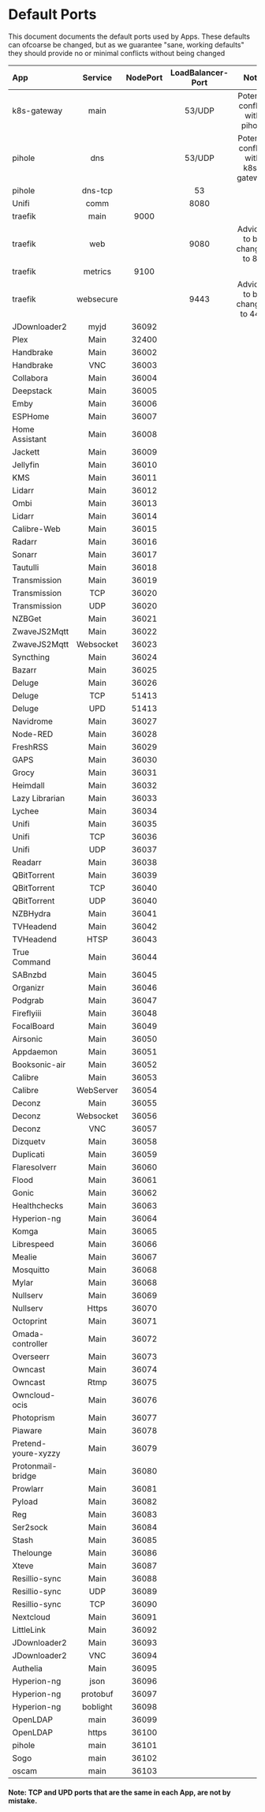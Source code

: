 # Default Ports

This document documents the default ports used by Apps.
These defaults can ofcoarse be changed, but as we guarantee "sane, working defaults" they should provide no or minimal conflicts without being changed


| App                 |  Service  | NodePort | LoadBalancer-Port |  Note                                |
| :------------------ | :-------: | :------: | :---------------: | :----------------------------------: |
| k8s-gateway         |  main     |          |   53/UDP          |   Potenial conflict with pihole      |
| pihole              |  dns      |          |   53/UDP          | Potenial conflict with k8s-gateway   |
| pihole              |  dns-tcp  |          |   53              |                                      |
| Unifi               |   comm    |          |   8080            |                                      |
| traefik             |   main    |   9000   |                   |                                      |
| traefik             |   web     |          |       9080        |  Adviced to be changed to 80         |
| traefik             | metrics   |   9100   |                   |                                      |
| traefik             | websecure |          |       9443        |  Adviced to be changed to 443        |
| JDownloader2        |   myjd    |  36092   |                   |                                      |
| Plex                |   Main    |  32400   |                   |                                      |
| Handbrake           |   Main    |  36002   |                   |                                      |
| Handbrake           |    VNC    |  36003   |                   |                                      |
| Collabora           |   Main    |  36004   |                   |                                      |
| Deepstack           |   Main    |  36005   |                   |                                      |
| Emby                |   Main    |  36006   |                   |                                      |
| ESPHome             |   Main    |  36007   |                   |                                      |
| Home Assistant      |   Main    |  36008   |                   |                                      |
| Jackett             |   Main    |  36009   |                   |                                      |
| Jellyfin            |   Main    |  36010   |                   |                                      |
| KMS                 |   Main    |  36011   |                   |                                      |
| Lidarr              |   Main    |  36012   |                   |                                      |
| Ombi                |   Main    |  36013   |                   |                                      |
| Lidarr              |   Main    |  36014   |                   |                                      |
| Calibre-Web         |   Main    |  36015   |                   |                                      |
| Radarr              |   Main    |  36016   |                   |                                      |
| Sonarr              |   Main    |  36017   |                   |                                      |
| Tautulli            |   Main    |  36018   |                   |                                      |
| Transmission        |   Main    |  36019   |                   |                                      |
| Transmission        |    TCP    |  36020   |                   |                                      |
| Transmission        |    UDP    |  36020   |                   |                                      |
| NZBGet              |   Main    |  36021   |                   |                                      |
| ZwaveJS2Mqtt        |   Main    |  36022   |                   |                                      |
| ZwaveJS2Mqtt        | Websocket |  36023   |                   |                                      |
| Syncthing           |   Main    |  36024   |                   |                                      |
| Bazarr              |   Main    |  36025   |                   |                                      |
| Deluge              |   Main    |  36026   |                   |                                      |
| Deluge              |    TCP    |  51413   |                   |                                      |
| Deluge              |    UPD    |  51413   |                   |                                      |
| Navidrome           |   Main    |  36027   |                   |                                      |
| Node-RED            |   Main    |  36028   |                   |                                      |
| FreshRSS            |   Main    |  36029   |                   |                                      |
| GAPS                |   Main    |  36030   |                   |                                      |
| Grocy               |   Main    |  36031   |                   |                                      |
| Heimdall            |   Main    |  36032   |                   |                                      |
| Lazy Librarian      |   Main    |  36033   |                   |                                      |
| Lychee              |   Main    |  36034   |                   |                                      |
| Unifi               |   Main    |  36035   |                   |                                      |
| Unifi               |    TCP    |  36036   |                   |                                      |
| Unifi               |    UDP    |  36037   |                   |                                      |
| Readarr             |   Main    |  36038   |                   |                                      |
| QBitTorrent         |   Main    |  36039   |                   |                                      |
| QBitTorrent         |    TCP    |  36040   |                   |                                      |
| QBitTorrent         |    UDP    |  36040   |                   |                                      |
| NZBHydra            |   Main    |  36041   |                   |                                      |
| TVHeadend           |   Main    |  36042   |                   |                                      |
| TVHeadend           |   HTSP    |  36043   |                   |                                      |
| True Command        |   Main    |  36044   |                   |                                      |
| SABnzbd             |   Main    |  36045   |                   |                                      |
| Organizr            |   Main    |  36046   |                   |                                      |
| Podgrab             |   Main    |  36047   |                   |                                      |
| Fireflyiii          |   Main    |  36048   |                   |                                      |
| FocalBoard          |   Main    |  36049   |                   |                                      |
| Airsonic            |   Main    |  36050   |                   |                                      |
| Appdaemon           |   Main    |  36051   |                   |                                      |
| Booksonic-air       |   Main    |  36052   |                   |                                      |
| Calibre             |   Main    |  36053   |                   |                                      |
| Calibre             | WebServer |  36054   |                   |                                      |
| Deconz              |   Main    |  36055   |                   |                                      |
| Deconz              | Websocket |  36056   |                   |                                      |
| Deconz              |    VNC    |  36057   |                   |                                      |
| Dizquetv            |   Main    |  36058   |                   |                                      |
| Duplicati           |   Main    |  36059   |                   |                                      |
| Flaresolverr        |   Main    |  36060   |                   |                                      |
| Flood               |   Main    |  36061   |                   |                                      |
| Gonic               |   Main    |  36062   |                   |                                      |
| Healthchecks        |   Main    |  36063   |                   |                                      |
| Hyperion-ng         |   Main    |  36064   |                   |                                      |
| Komga               |   Main    |  36065   |                   |                                      |
| Librespeed          |   Main    |  36066   |                   |                                      |
| Mealie              |   Main    |  36067   |                   |                                      |
| Mosquitto           |   Main    |  36068   |                   |                                      |
| Mylar               |   Main    |  36068   |                   |                                      |
| Nullserv            |   Main    |  36069   |                   |                                      |
| Nullserv            |   Https   |  36070   |                   |                                      |
| Octoprint           |   Main    |  36071   |                   |                                      |
| Omada-controller    |   Main    |  36072   |                   |                                      |
| Overseerr           |   Main    |  36073   |                   |                                      |
| Owncast             |   Main    |  36074   |                   |                                      |
| Owncast             |   Rtmp    |  36075   |                   |                                      |
| Owncloud-ocis       |   Main    |  36076   |                   |                                      |
| Photoprism          |   Main    |  36077   |                   |                                      |
| Piaware             |   Main    |  36078   |                   |                                      |
| Pretend-youre-xyzzy |   Main    |  36079   |                   |                                      |
| Protonmail-bridge   |   Main    |  36080   |                   |                                      |
| Prowlarr            |   Main    |  36081   |                   |                                      |
| Pyload              |   Main    |  36082   |                   |                                      |
| Reg                 |   Main    |  36083   |                   |                                      |
| Ser2sock            |   Main    |  36084   |                   |                                      |
| Stash               |   Main    |  36085   |                   |                                      |
| Thelounge           |   Main    |  36086   |                   |                                      |
| Xteve               |   Main    |  36087   |                   |                                      |
| Resillio-sync       |   Main    |  36088   |                   |                                      |
| Resillio-sync       |    UDP    |  36089   |                   |                                      |
| Resillio-sync       |    TCP    |  36090   |                   |                                      |
| Nextcloud           |   Main    |  36091   |                   |                                      |
| LittleLink          |   Main    |  36092   |                   |                                      |
| JDownloader2        |   Main    |  36093   |                   |                                      |
| JDownloader2        |    VNC    |  36094   |                   |                                      |
| Authelia            |   Main    |  36095   |                   |                                      |
| Hyperion-ng         |   json    |  36096   |                   |                                      |
| Hyperion-ng         |  protobuf |  36097   |                   |                                      |
| Hyperion-ng         |  boblight |  36098   |                   |                                      |
| OpenLDAP            |  main     |  36099   |                   |                                      |
| OpenLDAP            |  https    |  36100   |                   |                                      |
| pihole              |  main     |  36101   |                   |                                      |
| Sogo                |  main     |  36102   |                   |                                      |
| oscam               |  main     |  36103   |                   |                                      |

#### Note: TCP and UPD ports that are the same in each App, are not by mistake.
